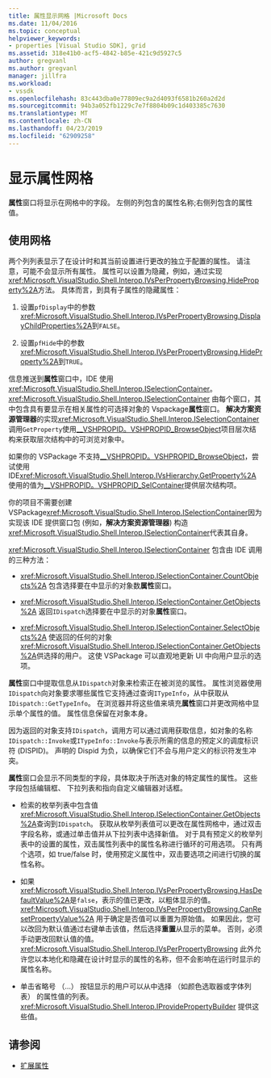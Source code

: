 ```yaml
---
title: 属性显示网格 |Microsoft Docs
ms.date: 11/04/2016
ms.topic: conceptual
helpviewer_keywords:
- properties [Visual Studio SDK], grid
ms.assetid: 318e41b0-acf5-4842-b85e-421c9d5927c5
author: gregvanl
ms.author: gregvanl
manager: jillfra
ms.workload:
- vssdk
ms.openlocfilehash: 83c443dba0e77809ec9a2d4093f6581b260a2d2d
ms.sourcegitcommit: 94b3a052fb1229c7e7f8804b09c1d403385c7630
ms.translationtype: MT
ms.contentlocale: zh-CN
ms.lasthandoff: 04/23/2019
ms.locfileid: "62909258"
---
```

# <a name="properties-display-grid"></a>显示属性网格

**属性**窗口将显示在网格中的字段。 左侧的列包含的属性名称;右侧列包含的属性值。

## <a name="work-with-the-grid"></a>使用网格

两个列列表显示了在设计时和其当前设置进行更改的独立于配置的属性。 请注意，可能不会显示所有属性。 属性可以设置为隐藏，例如，通过实现<xref:Microsoft.VisualStudio.Shell.Interop.IVsPerPropertyBrowsing.HideProperty%2A>方法。 具体而言，到具有子属性的隐藏属性：

1. 设置`pfDisplay`中的参数<xref:Microsoft.VisualStudio.Shell.Interop.IVsPerPropertyBrowsing.DisplayChildProperties%2A>到`FALSE`。

2. 设置`pfHide`中的参数<xref:Microsoft.VisualStudio.Shell.Interop.IVsPerPropertyBrowsing.HideProperty%2A>到`TRUE`。

信息推送到**属性**窗口中，IDE 使用<xref:Microsoft.VisualStudio.Shell.Interop.ISelectionContainer>。 <xref:Microsoft.VisualStudio.Shell.Interop.ISelectionContainer> 由每个窗口，其中包含具有要显示在相关属性的可选择对象的 Vspackage**属性**窗口。 **解决方案资源管理器**的实现<xref:Microsoft.VisualStudio.Shell.Interop.ISelectionContainer>调用`GetProperty`使用[__VSHPROPID。VSHPROPID_BrowseObject](<xref:Microsoft.VisualStudio.Shell.Interop.__VSHPROPID.VSHPROPID_BrowseObject>)项目层次结构来获取层次结构中的可浏览对象中。

如果你的 VSPackage 不支持[__VSHPROPID。VSHPROPID_BrowseObject](<xref:Microsoft.VisualStudio.Shell.Interop.__VSHPROPID.VSHPROPID_BrowseObject>)，尝试使用 IDE<xref:Microsoft.VisualStudio.Shell.Interop.IVsHierarchy.GetProperty%2A>使用的值为[__VSHPROPID。VSHPROPID_SelContainer](<xref:Microsoft.VisualStudio.Shell.Interop.__VSHPROPID.VSHPROPID_SelContainer>)提供层次结构项。

你的项目不需要创建 VSPackage<xref:Microsoft.VisualStudio.Shell.Interop.ISelectionContainer>因为实现该 IDE 提供窗口包 (例如，**解决方案资源管理器**) 构造<xref:Microsoft.VisualStudio.Shell.Interop.ISelectionContainer>代表其自身。

<xref:Microsoft.VisualStudio.Shell.Interop.ISelectionContainer> 包含由 IDE 调用的三种方法：

- <xref:Microsoft.VisualStudio.Shell.Interop.ISelectionContainer.CountObjects%2A> 包含选择要在中显示的对象数**属性**窗口。

- <xref:Microsoft.VisualStudio.Shell.Interop.ISelectionContainer.GetObjects%2A> 返回`IDispatch`选择要在中显示的对象**属性**窗口。

- <xref:Microsoft.VisualStudio.Shell.Interop.ISelectionContainer.SelectObjects%2A> 使返回的任何的对象<xref:Microsoft.VisualStudio.Shell.Interop.ISelectionContainer.GetObjects%2A>供选择的用户。 这使 VSPackage 可以直观地更新 UI 中向用户显示的选项。

**属性**窗口中提取信息从`IDispatch`对象来检索正在被浏览的属性。 属性浏览器使用`IDispatch`向对象要求哪些属性它支持通过查询`ITypeInfo`，从中获取从`IDispatch::GetTypeInfo`。 在浏览器并将这些值来填充**属性**窗口并更改网格中显示单个属性的值。 属性信息保留在对象本身。

因为返回的对象支持`IDispatch`，调用方可以通过调用获取信息，如对象的名称`IDispatch::Invoke`或`ITypeInfo::Invoke`与表示所需的信息的预定义的调度标识符 (DISPID)。 声明的 Dispid 为负，以确保它们不会与用户定义的标识符发生冲突。

**属性**窗口会显示不同类型的字段，具体取决于所选对象的特定属性的属性。 这些字段包括编辑框、 下拉列表和指向自定义编辑器对话框。

- 检索的枚举列表中包含值<xref:Microsoft.VisualStudio.Shell.Interop.ISelectionContainer.GetObjects%2A>查询到`IDispatch`。 获取从枚举列表值可以更改在属性网格中，通过双击字段名称，或通过单击值并从下拉列表中选择新值。 对于具有预定义的枚举列表中的设置的属性，双击属性列表中的属性名称进行循环的可用选项。 只有两个选项，如 true/false 时，使用预定义属性中，双击要选项之间进行切换的属性名称。

- 如果<xref:Microsoft.VisualStudio.Shell.Interop.IVsPerPropertyBrowsing.HasDefaultValue%2A>是`false`，表示的值已更改，以粗体显示的值。 <xref:Microsoft.VisualStudio.Shell.Interop.IVsPerPropertyBrowsing.CanResetPropertyValue%2A> 用于确定是否值可以重置为原始值。 如果因此，您可以改回为默认值通过右键单击该值，然后选择**重置**从显示的菜单。 否则，必须手动更改回默认值的值。 <xref:Microsoft.VisualStudio.Shell.Interop.IVsPerPropertyBrowsing> 此外允许您以本地化和隐藏在设计时显示的属性的名称，但不会影响在运行时显示的属性名称。

- 单击省略号 （...） 按钮显示的用户可以从中选择 （如颜色选取器或字体列表） 的属性值的列表。 <xref:Microsoft.VisualStudio.Shell.Interop.IProvidePropertyBuilder> 提供这些值。

## <a name="see-also"></a>请参阅

- [扩展属性](../../extensibility/internals/extending-properties.md)